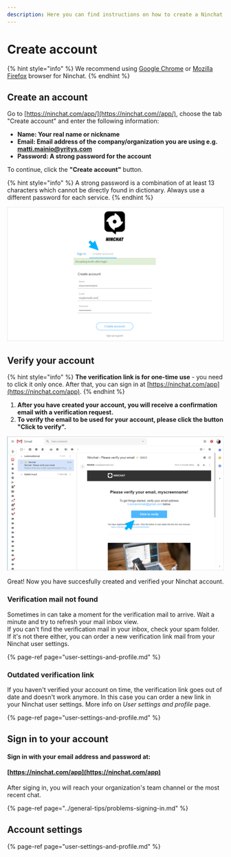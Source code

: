 ```yaml
---
description: Here you can find instructions on how to create a Ninchat account.
---
```


# Create account



{% hint style="info" %}
We recommend using [Google Chrome](https://www.google.com/chrome/) or [Mozilla Firefox](https://www.mozilla.org/en-US/firefox/new/) browser for Ninchat.
{% endhint %}

## **Create an account**

Go to [https://ninchat.com/app/](https://ninchat.com//app/), choose the tab "Create account" and enter the following information:

* **Name: Your real name or nickname**
* **Email: Email address of the company/organization you are using e.g. matti.mainio@yritys.com**
* **Password: A strong password for the account**

To continue, click the **"Create account"** button.

{% hint style="info" %}
A strong password is a combination of at least 13 characters which cannot be directly found in dictionary. Always use a different password for each service.
{% endhint %}

![](../.gitbook/assets/invite-accept-signup.png)

###  <a id="verifying-account"></a>

## Verify your account

{% hint style="info" %}
**The verification link is for one-time use** - you need to click it only once. After that, you can sign in at [https://ninchat.com/app](https://ninchat.com/app).
{% endhint %}

1. **After you have created your account, you will receive a confirmation email with a verification request.**
2. **To verify the email to be used for your account, please click the button "Click to verify".**

![](../.gitbook/assets/verify.png)

Great! Now you have succesfully created and verified your Ninchat account.

### Verification mail not found <a id="verification-mail-not-found"></a>

Sometimes in can take a moment for the verification mail to arrive. Wait a minute and try to refresh your mail inbox view.  
If you can't find the verification mail in your inbox, check your spam folder. If it's not there either, you can order a new verification link mail from your Ninchat user settings.

{% page-ref page="user-settings-and-profile.md" %}

### Outdated verification link

If you haven't verified your account on time, the verification link goes out of date and doesn't work anymore. In this case you can order a new link in your Ninchat user settings. More info on _User settings and profile_ page. 

{% page-ref page="user-settings-and-profile.md" %}

## Sign in to your account

#### Sign in with your email address and password at:

#### [https://ninchat.com/app](https://ninchat.com/app)​

After siging in, you will reach your organization's team channel or the most recent chat.

{% page-ref page="../general-tips/problems-signing-in.md" %}

## Account settings

{% page-ref page="user-settings-and-profile.md" %}



